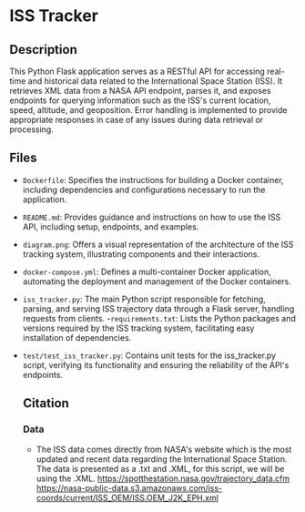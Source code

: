 # ISS Tracker

## Description
This Python Flask application serves as a RESTful API for accessing real-time and historical data related to the International Space Station (ISS). It retrieves XML data from a NASA API endpoint, parses it, and exposes endpoints for querying information such as the ISS's current location, speed, altitude, and geoposition. Error handling is implemented to provide appropriate responses in case of any issues during data retrieval or processing.

## Files 
- `Dockerfile`: Specifies the instructions for building a Docker container, including dependencies and configurations necessary to run the application.
- `README.md`: Provides guidance and instructions on how to use the ISS API, including setup, endpoints, and examples.
- `diagram.png`: Offers a visual representation of the architecture of the ISS tracking system, illustrating components and their interactions.
- `docker-compose.yml`: Defines a multi-container Docker application, automating the deployment and management of the Docker containers.
- `iss_tracker.py`: The main Python script responsible for fetching, parsing, and serving ISS trajectory data through a Flask server, handling requests from clients.
-`requirements.txt`: Lists the Python packages and versions required by the ISS tracking system, facilitating easy installation of dependencies.
- `test/test_iss_tracker.py`: Contains unit tests for the iss_tracker.py script, verifying its functionality and ensuring the reliability of the API's endpoints.

  ## Citation

  ### Data
  - The ISS data comes directly from NASA's website which is the most updated and recent data regarding the International Space Station. The data is presented as a .txt and .XML, for this script, we will be using the .XML.
[     https://spotthestation.nasa.gov/trajectory_data.cfm 
](https://nasa-public-data.s3.amazonaws.com/iss-coords/current/ISS_OEM/ISS.OEM_J2K_EPH.xml)https://nasa-public-data.s3.amazonaws.com/iss-coords/current/ISS_OEM/ISS.OEM_J2K_EPH.xml











